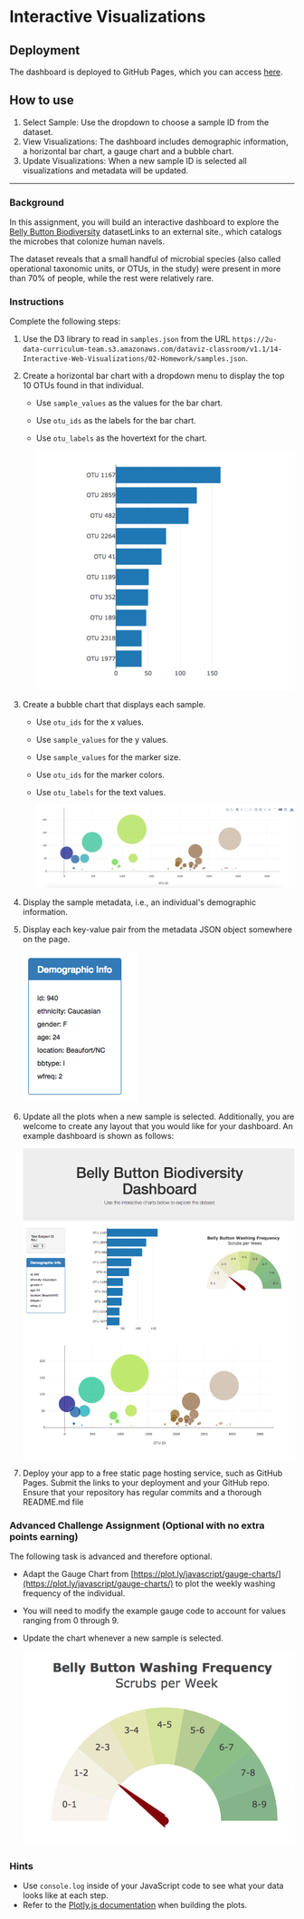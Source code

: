 # Interactive Visualizations
## Deployment
The dashboard is deployed to GitHub Pages, which you can access [here](https://jhyooz.github.io/belly-button-challenge/).

## How to use
1. Select Sample: Use the dropdown to choose a sample ID from the dataset. 
2. View Visualizations: The dashboard includes demographic information, a horizontal bar chart, a gauge chart and a bubble chart. 
3. Update Visualizations: When a new sample ID is selected all visualizations and metadata will be updated.

---

### **Background**
In this assignment, you will build an interactive dashboard to explore the [Belly Button Biodiversity](http://robdunnlab.com/projects/belly-button-biodiversity/) datasetLinks to an external site., which catalogs the microbes that colonize human navels.

The dataset reveals that a small handful of microbial species (also called operational taxonomic units, or OTUs, in the study) were present in more than 70% of people, while the rest were relatively rare.

### **Instructions**

Complete the following steps:

1.  Use the D3 library to read in `samples.json` from the URL `https://2u-data-curriculum-team.s3.amazonaws.com/dataviz-classroom/v1.1/14-Interactive-Web-Visualizations/02-Homework/samples.json`.
2.  Create a horizontal bar chart with a dropdown menu to display the top 10 OTUs found in that individual.
    *   Use `sample_values` as the values for the bar chart.
    *   Use `otu_ids` as the labels for the bar chart.
    *   Use `otu_labels` as the hovertext for the chart.

        ![Bar Chart](README%20Images/01-bar_chart.jpg)

3.  Create a bubble chart that displays each sample.

    *   Use `otu_ids` for the x values.
    *   Use `sample_values` for the y values.
    *   Use `sample_values` for the marker size.
    *   Use `otu_ids` for the marker colors.
    *   Use `otu_labels` for the text values.

        ![Bubble Chart](README%20Images/02-bubble_chart.jpg)

4.  Display the sample metadata, i.e., an individual's demographic information.
5.  Display each key-value pair from the metadata JSON object somewhere on the page.

    ![key value](README%20Images/03-key_value.jpg)

6.  Update all the plots when a new sample is selected. Additionally, you are welcome to create any layout that you would like for your dashboard. An example dashboard is shown as follows:

    ![dashboard](README%20Images/04-dashboard.jpg)

7.  Deploy your app to a free static page hosting service, such as GitHub Pages. Submit the links to your deployment and your GitHub repo. Ensure that your repository has regular commits and a thorough README.md file

### **Advanced Challenge Assignment (Optional with no extra points earning)**

The following task is advanced and therefore optional.

*   Adapt the Gauge Chart from [https://plot.ly/javascript/gauge-charts/](https://plot.ly/javascript/gauge-charts/) to plot the weekly washing frequency of the individual.
*   You will need to modify the example gauge code to account for values ranging from 0 through 9.
*   Update the chart whenever a new sample is selected.

    ![Weekly Washing Frequency Gauge](README%20Images/05-gauge.jpg)


### **Hints**

*   Use `console.log` inside of your JavaScript code to see what your data looks like at each step.
*   Refer to the [Plotly.js documentation](https://plot.ly/javascript/) when building the plots.
